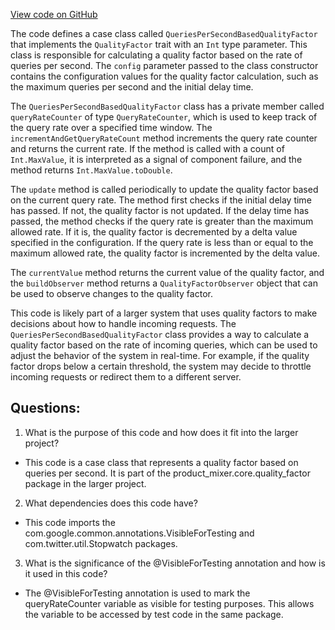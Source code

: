 [View code on GitHub](https://github.com/misbahsy/the-algorithm/product-mixer/core/src/main/scala/com/twitter/product_mixer/core/quality_factor/QueriesPerSecondBasedQualityFactor.scala)

The code defines a case class called `QueriesPerSecondBasedQualityFactor` that implements the `QualityFactor` trait with an `Int` type parameter. This class is responsible for calculating a quality factor based on the rate of queries per second. The `config` parameter passed to the class constructor contains the configuration values for the quality factor calculation, such as the maximum queries per second and the initial delay time.

The `QueriesPerSecondBasedQualityFactor` class has a private member called `queryRateCounter` of type `QueryRateCounter`, which is used to keep track of the query rate over a specified time window. The `incrementAndGetQueryRateCount` method increments the query rate counter and returns the current rate. If the method is called with a count of `Int.MaxValue`, it is interpreted as a signal of component failure, and the method returns `Int.MaxValue.toDouble`.

The `update` method is called periodically to update the quality factor based on the current query rate. The method first checks if the initial delay time has passed. If not, the quality factor is not updated. If the delay time has passed, the method checks if the query rate is greater than the maximum allowed rate. If it is, the quality factor is decremented by a delta value specified in the configuration. If the query rate is less than or equal to the maximum allowed rate, the quality factor is incremented by the delta value.

The `currentValue` method returns the current value of the quality factor, and the `buildObserver` method returns a `QualityFactorObserver` object that can be used to observe changes to the quality factor.

This code is likely part of a larger system that uses quality factors to make decisions about how to handle incoming requests. The `QueriesPerSecondBasedQualityFactor` class provides a way to calculate a quality factor based on the rate of incoming queries, which can be used to adjust the behavior of the system in real-time. For example, if the quality factor drops below a certain threshold, the system may decide to throttle incoming requests or redirect them to a different server.
## Questions: 
 1. What is the purpose of this code and how does it fit into the larger project?
- This code is a case class that represents a quality factor based on queries per second. It is part of the product_mixer.core.quality_factor package in the larger project.

2. What dependencies does this code have?
- This code imports the com.google.common.annotations.VisibleForTesting and com.twitter.util.Stopwatch packages.

3. What is the significance of the @VisibleForTesting annotation and how is it used in this code?
- The @VisibleForTesting annotation is used to mark the queryRateCounter variable as visible for testing purposes. This allows the variable to be accessed by test code in the same package.